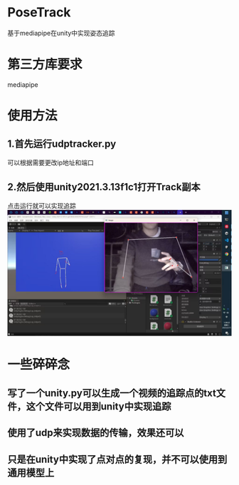 # PoseTrack
基于mediapipe在unity中实现姿态追踪
# 第三方库要求
  mediapipe
# 使用方法
## 1.首先运行udptracker.py
  可以根据需要更改ip地址和端口
## 2.然后使用unity2021.3.13f1c1打开Track副本
  点击运行就可以实现追踪
![image](https://github.com/ZPAA-123/PoseTrack/blob/master/psc.png)
# 一些碎碎念
  ## 写了一个unity.py可以生成一个视频的追踪点的txt文件，这个文件可以用到unity中实现追踪
  ## 使用了udp来实现数据的传输，效果还可以
  ## 只是在unity中实现了点对点的复现，并不可以使用到通用模型上
